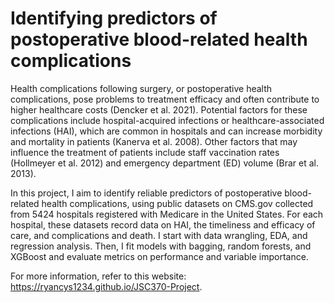 # Identifying predictors of postoperative blood-related health complications

Health complications following surgery, or postoperative health complications, pose problems to treatment efficacy and often contribute to higher healthcare costs (Dencker et al. 2021). Potential factors for these complications include hospital-acquired infections or healthcare-associated infections (HAI), which are common in hospitals and can increase morbidity and mortality in patients (Kanerva et al. 2008). Other factors that may influence the treatment of patients include staff vaccination rates (Hollmeyer et al. 2012) and emergency department (ED) volume (Brar et al. 2013).

In this project, I aim to identify reliable predictors of postoperative blood-related health complications, using public datasets on CMS.gov collected from 5424 hospitals registered with Medicare in the United States. For each hospital, these datasets record data on HAI, the timeliness and efficacy of care, and complications and death. I start with data wrangling, EDA, and regression analysis. Then, I fit models with bagging, random forests, and XGBoost and evaluate metrics on performance and variable importance.

For more information, refer to this website: https://ryancys1234.github.io/JSC370-Project.